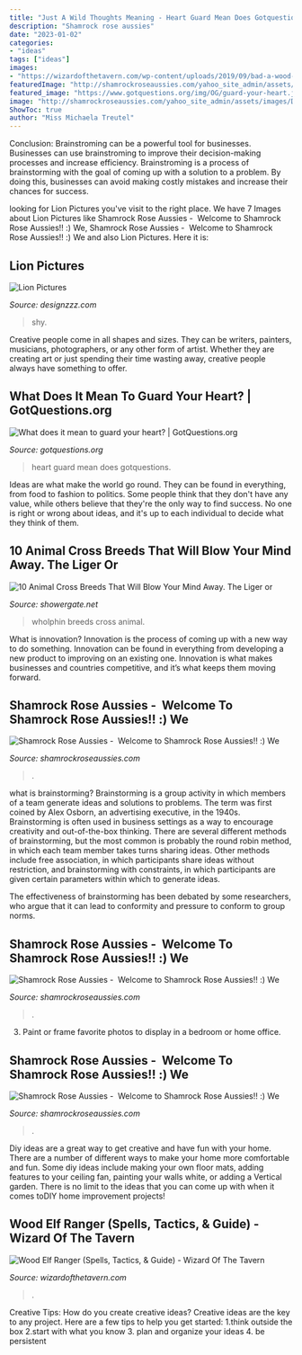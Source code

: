 ```yaml
---
title: "Just A Wild Thoughts Meaning - Heart Guard Mean Does Gotquestions"
description: "Shamrock rose aussies"
date: "2023-01-02"
categories:
- "ideas"
tags: ["ideas"]
images:
- "https://wizardofthetavern.com/wp-content/uploads/2019/09/bad-a-wood-eld.jpg"
featuredImage: "http://shamrockroseaussies.com/yahoo_site_admin/assets/images/DSC_0203.176182644_std.JPG"
featured_image: "https://www.gotquestions.org/img/OG/guard-your-heart.jpg"
image: "http://shamrockroseaussies.com/yahoo_site_admin/assets/images/DSC_0051.262172820_std.JPG"
ShowToc: true
author: "Miss Michaela Treutel"
---
```



Conclusion: Brainstroming can be a powerful tool for businesses.
Businesses can use brainstroming to improve their decision-making processes and increase efficiency. Brainstroming is a process of brainstorming with the goal of coming up with a solution to a problem. By doing this, businesses can avoid making costly mistakes and increase their chances for success.

	

		
looking for Lion Pictures you've visit to the right place. We have 7 Images about Lion Pictures like Shamrock Rose Aussies - ﻿﻿﻿ Welcome to Shamrock Rose Aussies!! :) We, Shamrock Rose Aussies - ﻿﻿﻿ Welcome to Shamrock Rose Aussies!! :) We and also Lion Pictures. Here it is:
		
    
## Lion Pictures

<img loading=lazy src="https://www.designzzz.com/wp-content/uploads/2012/08/Shy-Lion.jpg" onerror="this.onerror=null;this.src='https://tse4.mm.bing.net/th?id=OIP.Q5kdoYHEvFsXOVJMzr789wHaLH&amp;pid=15.1';" alt="Lion Pictures">

_Source: designzzz.com_

>shy. 

	

Creative people come in all shapes and sizes. They can be writers, painters, musicians, photographers, or any other form of artist. Whether they are creating art or just spending their time wasting away, creative people always have something to offer.

    
## What Does It Mean To Guard Your Heart? | GotQuestions.org

<img loading=lazy src="https://www.gotquestions.org/img/OG/guard-your-heart.jpg" onerror="this.onerror=null;this.src='https://tse1.mm.bing.net/th?id=OIP.-sXgkhsQvjTVet44hECi1wHaD4&amp;pid=15.1';" alt="What does it mean to guard your heart? | GotQuestions.org">

_Source: gotquestions.org_

>heart guard mean does gotquestions. 

	

Ideas are what make the world go round. They can be found in everything, from food to fashion to politics. Some people think that they don't have any value, while others believe that they're the only way to find success. No one is right or wrong about ideas, and it's up to each individual to decide what they think of them.

    
## 10 Animal Cross Breeds That Will Blow Your Mind Away. The Liger Or

<img loading=lazy src="https://www.showergate.net/wp-content/uploads/cache-f431539a5bacc842cc860ae50fb29082/2016/02/Wholphin.jpg" onerror="this.onerror=null;this.src='https://tse3.mm.bing.net/th?id=OIP.NF82OUnKa4lsiOPpMT8A7QHaJ4&amp;pid=15.1';" alt="10 Animal Cross Breeds That Will Blow Your Mind Away. The Liger or">

_Source: showergate.net_

>wholphin breeds cross animal. 

	

What is innovation?
Innovation is the process of coming up with a new way to do something. Innovation can be found in everything from developing a new product to improving on an existing one. Innovation is what makes businesses and countries competitive, and it’s what keeps them moving forward.

    
## Shamrock Rose Aussies - ﻿﻿﻿ Welcome To Shamrock Rose Aussies!! :) We

<img loading=lazy src="http://shamrockroseaussies.com/yahoo_site_admin/assets/images/DSC_0203.176182644_std.JPG" onerror="this.onerror=null;this.src='https://tse4.mm.bing.net/th?id=OIP.OhRvwgrIcl7_HzbujZ9W4gHaEO&amp;pid=15.1';" alt="Shamrock Rose Aussies - ﻿﻿﻿ Welcome to Shamrock Rose Aussies!! :) We">

_Source: shamrockroseaussies.com_

>. 

	

what is brainstorming?
Brainstorming is a group activity in which members of a team generate ideas and solutions to problems. The term was first coined by Alex Osborn, an advertising executive, in the 1940s. Brainstorming is often used in business settings as a way to encourage creativity and out-of-the-box thinking. 
There are several different methods of brainstorming, but the most common is probably the round robin method, in which each team member takes turns sharing ideas. Other methods include free association, in which participants share ideas without restriction, and brainstorming with constraints, in which participants are given certain parameters within which to generate ideas. 

The effectiveness of brainstorming has been debated by some researchers, who argue that it can lead to conformity and pressure to conform to group norms.

    
## Shamrock Rose Aussies - ﻿﻿﻿ Welcome To Shamrock Rose Aussies!! :) We

<img loading=lazy src="http://shamrockroseaussies.com/yahoo_site_admin/assets/images/DSC_0152.176182016_std.JPG" onerror="this.onerror=null;this.src='https://tse1.mm.bing.net/th?id=OIP.vRi7D3a6s9fzxfQvZVy64wHaE-&amp;pid=15.1';" alt="Shamrock Rose Aussies - ﻿﻿﻿ Welcome to Shamrock Rose Aussies!! :) We">

_Source: shamrockroseaussies.com_

>. 

	

3. Paint or frame favorite photos to display in a bedroom or home office.

    
## Shamrock Rose Aussies - ﻿﻿﻿ Welcome To Shamrock Rose Aussies!! :) We

<img loading=lazy src="http://shamrockroseaussies.com/yahoo_site_admin/assets/images/DSC_0051.262172820_std.JPG" onerror="this.onerror=null;this.src='https://tse1.mm.bing.net/th?id=OIP.OHaz8AmEybBuV7KBjPCGpQHaGJ&amp;pid=15.1';" alt="Shamrock Rose Aussies - ﻿﻿﻿ Welcome to Shamrock Rose Aussies!! :) We">

_Source: shamrockroseaussies.com_

>. 

	

Diy ideas are a great way to get creative and have fun with your home. There are a number of different ways to make your home more comfortable and fun. Some diy ideas include making your own floor mats, adding features to your ceiling fan, painting your walls white, or adding a Vertical garden. There is no limit to the ideas that you can come up with when it comes toDIY home improvement projects!

    
## Wood Elf Ranger (Spells, Tactics, &amp; Guide) - Wizard Of The Tavern

<img loading=lazy src="https://wizardofthetavern.com/wp-content/uploads/2019/09/bad-a-wood-eld.jpg" onerror="this.onerror=null;this.src='https://tse4.mm.bing.net/th?id=OIP.0y6EhMYEdiiDh64KHsTPUQHaJ9&amp;pid=15.1';" alt="Wood Elf Ranger (Spells, Tactics, &amp; Guide) - Wizard Of The Tavern">

_Source: wizardofthetavern.com_

>. 

	

Creative Tips: How do you create creative ideas?
Creative ideas are the key to any project. Here are a few tips to help you get started: 
1.think outside the box 
2.start with what you know 
3. plan and organize your ideas 
4. be persistent 

